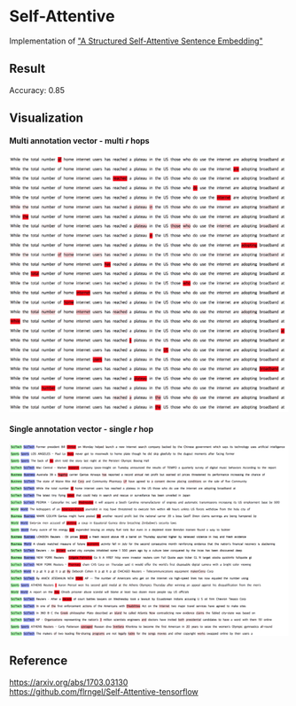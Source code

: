 # Self-Attentive
Implementation of ["A Structured Self-Attentive Sentence Embedding"](https://arxiv.org/abs/1703.03130)

## Result
Accuracy: 0.85


## Visualization
#### Multi annotation vector - multi *r* hops<br>
<img src="image/multi_attention.png" alt="multi attention" width="720px"/><br>

#### Single annotation vector - single *r* hop<br>
<img src="image/single_attention.png" alt="single attention" width="720px"/><br>


## Reference
<https://arxiv.org/abs/1703.03130><br>
<https://github.com/flrngel/Self-Attentive-tensorflow>

